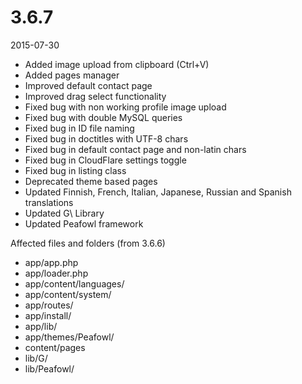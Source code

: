 # 3.6.7

2015-07-30

- Added image upload from clipboard (Ctrl+V)
- Added pages manager
- Improved default contact page
- Improved drag select functionality
- Fixed bug with non working profile image upload
- Fixed bug with double MySQL queries
- Fixed bug in ID file naming
- Fixed bug in doctitles with UTF-8 chars
- Fixed bug in default contact page and non-latin chars
- Fixed bug in CloudFlare settings toggle
- Fixed bug in listing class
- Deprecated theme based pages
- Updated Finnish, French, Italian, Japanese, Russian and Spanish translations
- Updated G\ Library
- Updated Peafowl framework

Affected files and folders (from 3.6.6)

- app/app.php
- app/loader.php
- app/content/languages/
- app/content/system/
- app/routes/
- app/install/
- app/lib/
- app/themes/Peafowl/
- content/pages
- lib/G/
- lib/Peafowl/

